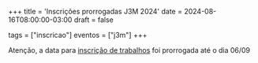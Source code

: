 +++
title = 'Inscrições prorrogadas J3M 2024'
date = 2024-08-16T08:00:00-03:00
draft = false

tags = ["inscricao"]
eventos = ["j3m"]
+++

Atenção, a data para [inscrição de trabalhos](https://forms.gle/rMwEZzCqnyYpZavE9) foi prorrogada até o dia 06/09
